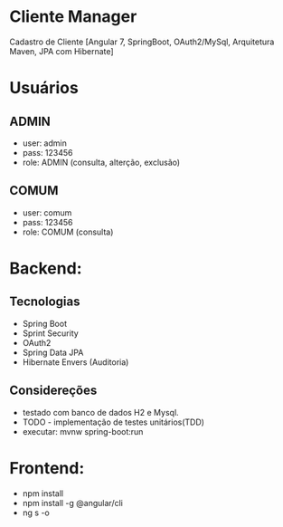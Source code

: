 # Cliente Manager
Cadastro de Cliente [Angular 7, SpringBoot, OAuth2/MySql, Arquitetura Maven, JPA com Hibernate]

# Usuários
 ## ADMIN
 - user: admin
 - pass: 123456
 - role: ADMIN (consulta, alterção, exclusão)
 ## COMUM
 - user: comum
 - pass: 123456
 - role: COMUM (consulta)


# Backend:
 ## Tecnologias
 - Spring Boot
 - Sprint Security
 - OAuth2
 - Spring Data JPA
 - Hibernate Envers (Auditoria)
## Considereções
 - testado com banco de dados H2 e Mysql.
 - TODO - implementação de testes unitários(TDD)
 - executar: mvnw spring-boot:run

# Frontend:
- npm install
- npm install -g @angular/cli 
- ng s -o
